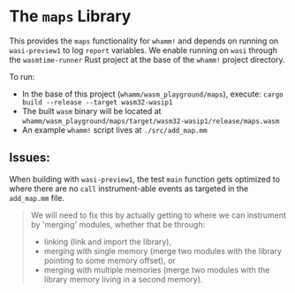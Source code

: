 # The `maps` Library #

This provides the `maps` functionality for `whamm!` and depends on running on `wasi-preview1` to log `report` variables.
We enable running on `wasi` through the `wasmtime-runner` Rust project at the base of the `whamm!` project directory.

To run:
- In the base of this project (`whamm/wasm_playground/maps`), execute: `cargo build --release --target wasm32-wasip1`
- The built `wasm` binary will be located at `whamm/wasm_playground/maps/target/wasm32-wasip1/release/maps.wasm`
- An example `whamm!` script lives at `./src/add_map.mm`

## Issues: ##

When building with `wasi-preview1`, the test `main` function gets optimized to where there are no `call` instrument-able events as targeted in the `add_map.mm` file.
> We will need to fix this by actually getting to where we can instrument by 'merging' modules, whether that be through:
>   - linking (link and import the library),
>   - merging with single memory (merge two modules with the library pointing to some memory offset), or
>   - merging with multiple memories (merge two modules with the library memory living in a second memory).
